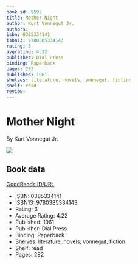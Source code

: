 ```yaml
---
book id: 9592
title: Mother Night
author: Kurt Vonnegut Jr.
authors: 
isbn: 0385334141
isbn13: 9780385334143
rating: 3
avgrating: 4.22
publisher: Dial Press
binding: Paperback
pages: 282
published: 1961
shelves: literature, novels, vonnegut, fiction
shelf: read
review: 
---
```


# Mother Night

By Kurt Vonnegut Jr.

![](https://i.gr-assets.com/images/S/compressed.photo.goodreads.com/books/1344621657l/9592.jpg)

## Book data

[GoodReads ID/URL](https://www.goodreads.com/book/show/9592)

- ISBN: 0385334141
- ISBN13: 9780385334143
- Rating: 3
- Average Rating: 4.22
- Published: 1961
- Publisher: Dial Press
- Binding: Paperback
- Shelves: literature, novels, vonnegut, fiction
- Shelf: read
- Pages: 282

